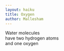 ```yaml
---
layout: haiku
title: Oxygen 
author: Mallesham
---
```


Water molecules<br>
have two hydrogen atoms<br>
and one oxygen<br>
